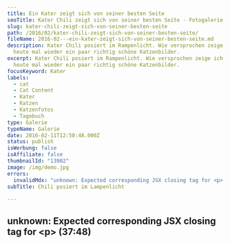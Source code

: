 ```yaml
---
title: Ein Kater zeigt sich von seiner besten Seite
seoTitle: Kater Chili zeigt sich von seiner besten Seite - Fotogalerie
slug: kater-chili-zeigt-sich-von-seiner-besten-seite
path: /2016/02/kater-chili-zeigt-sich-von-seiner-besten-seite/
fileName: 2016-02---ein-kater-zeigt-sich-von-seiner-besten-seite.md
description: Kater Chili posiert im Rampenlicht. Wie versprochen zeige ich Euch
  heute mal wieder ein paar richtig schöne Katzenbilder.
excerpt: Kater Chili posiert im Rampenlicht. Wie versprochen zeige ich Euch
  heute mal wieder ein paar richtig schöne Katzenbilder.
focusKeyword: Kater
labels:
  - cat
  - Cat Content
  - Kater
  - Katzen
  - Katzenfotos
  - Tagebuch
type: Galerie
typeName: Galerie
date: 2016-02-11T12:50:48.000Z
status: publish
isWerbung: false
isAffiliate: false
thumbnailId: "13902"
image: /img/demo.jpg
errors:
  invalidMdx: "unknown: Expected corresponding JSX closing tag for <p> (37:48)"
subTitle: Chili posiert im Lampenlicht
  
---
```


## unknown: Expected corresponding JSX closing tag for &lt;p> (37:48)

<!--
![Kater Chili im Licht](http://cardamonchai.com/wp-content/uploads/2016/02/24601796815_b2a80497df_z-640x427.jpg "Kater Chili im Licht")

**Nach meiner [letzten Bildegalerie](/2015/12/stubentiger/) von meinen beiden
Katern Oskar und Chili vor ein paar Wochen, habe ich gleich ein paar Nachrichten
von Euch bekommen.**

Dem Wunsch, ich soll doch häufiger mal ein paar Bilder von den beiden zeigen,
komme ich jetzt nach.

Erst vor Kurzem ist mir Chili mal wieder vor die Linse gelaufen. Im Licht
unserer neuen Stehlampe scheint er sich besonders wohl zu fühlen, was die Fotos
beweisen.

## Der Kater räkelt sich

Wie ein professionelles Kater-Fotomodell räkelt er sich und zeigt sich von
seiner besten Seite.

[myflickr tag="annekaterchili012016"]

<blockquote>Guck, die Katze tanzt allein, tanzt und tanzt auf einem Bein.

Kam der Igel zu der Katze: "Bitte, reich mir deine Tatze!" "Mit dem Igel tanz
ich nicht, ist mir viel zu stachelig."

Und die Katze tanzt allein, tanzt und tanzt auf einem Bein.

Kam der Hase zu der Katze: "Bitte, reich mir deine Tatze!" "Mit dem Hasen tanz
ich nicht, ist mir viel zu zappelig."

Und die Katze tanzt allein, tanzt und tanzt auf einem Bein.

Kam der Hamster zu der Katze "Bitte, reich mir deine Tatze!" Mit dem Hamster
tanz ich nicht, ist mir viel zu pummelig."

Und die Katze tanzt allein, tanzt und tanzt auf einem Bein.

Kam der Hofhund zu der Katze: "Bitte, reich mir deine Tatze!" Mit dem Hofhund
tanz ich nicht, denn der bellt so fürchterlich."

Guck, die Katze tanzt allein, tanzt und tanzt auf einem Bein.

Kam der Kater zu der Katze, leckte ihr ganz lieb die Tatze, streichelt sie und
küsst sie sacht, und schon hat sie mitgemacht.

Und dann tanzen sie zu zwein über Stock und über Stein. Jede Maus im Mauseloch
ruft: "Ein Glück, sie tanzen noch!"

(Frederik Vahle - "Der Katzentatzentanz")</blockquote>

Das nächste Mal zeigt sich dann auch Kater Oskar wieder...

[Hier gehts zur "ODE AN DEN KATER" Ein Text, wie er ehrlicher nicht sein könnte, gewidmet Chili und Oskar, den beiden tollsten Katern auf der Welt](/2012/08/ode-an-den-kater/)

-->

  